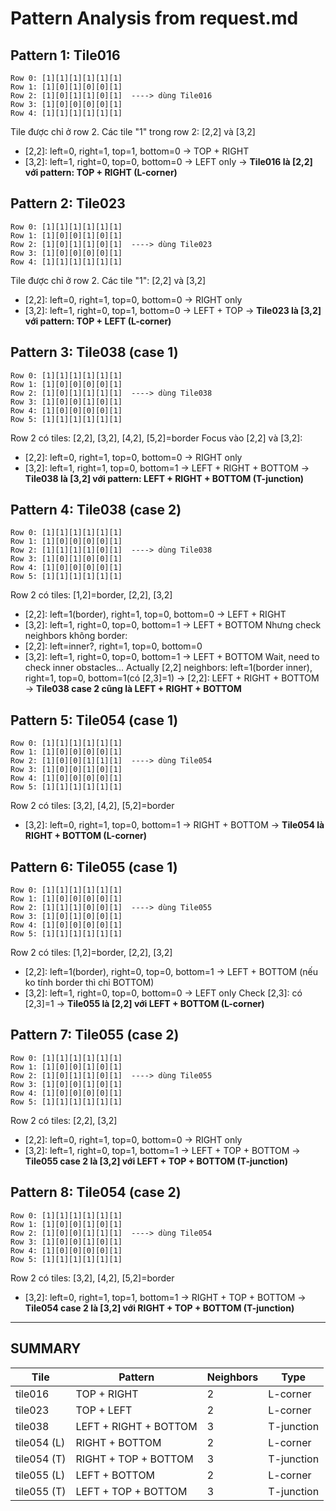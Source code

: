 # Pattern Analysis from request.md

## Pattern 1: Tile016
```
Row 0: [1][1][1][1][1][1]
Row 1: [1][0][1][0][0][1]
Row 2: [1][0][1][1][0][1]  ----> dùng Tile016
Row 3: [1][0][0][0][0][1]
Row 4: [1][1][1][1][1][1]
```
Tile được chỉ ở row 2. Các tile "1" trong row 2: [2,2] và [3,2]
- [2,2]: left=0, right=1, top=1, bottom=0 → TOP + RIGHT
- [3,2]: left=1, right=0, top=0, bottom=0 → LEFT only
→ **Tile016 là [2,2] với pattern: TOP + RIGHT (L-corner)**

## Pattern 2: Tile023
```
Row 0: [1][1][1][1][1][1]
Row 1: [1][0][0][1][0][1]
Row 2: [1][0][1][1][0][1]  ----> dùng Tile023
Row 3: [1][0][0][0][0][1]
Row 4: [1][1][1][1][1][1]
```
Tile được chỉ ở row 2. Các tile "1": [2,2] và [3,2]
- [2,2]: left=0, right=1, top=0, bottom=0 → RIGHT only
- [3,2]: left=1, right=0, top=1, bottom=0 → LEFT + TOP
→ **Tile023 là [3,2] với pattern: TOP + LEFT (L-corner)**

## Pattern 3: Tile038 (case 1)
```
Row 0: [1][1][1][1][1][1]
Row 1: [1][0][0][0][0][1]
Row 2: [1][0][1][1][1][1]  ----> dùng Tile038
Row 3: [1][0][0][1][0][1]
Row 4: [1][0][0][0][0][1]
Row 5: [1][1][1][1][1][1]
```
Row 2 có tiles: [2,2], [3,2], [4,2], [5,2]=border
Focus vào [2,2] và [3,2]:
- [2,2]: left=0, right=1, top=0, bottom=0 → RIGHT only
- [3,2]: left=1, right=1, top=0, bottom=1 → LEFT + RIGHT + BOTTOM
→ **Tile038 là [3,2] với pattern: LEFT + RIGHT + BOTTOM (T-junction)**

## Pattern 4: Tile038 (case 2)
```
Row 0: [1][1][1][1][1][1]
Row 1: [1][0][0][0][0][1]
Row 2: [1][1][1][1][0][1]  ----> dùng Tile038
Row 3: [1][0][1][0][0][1]
Row 4: [1][0][0][0][0][1]
Row 5: [1][1][1][1][1][1]
```
Row 2 có tiles: [1,2]=border, [2,2], [3,2]
- [2,2]: left=1(border), right=1, top=0, bottom=0 → LEFT + RIGHT
- [3,2]: left=1, right=0, top=0, bottom=1 → LEFT + BOTTOM
Nhưng check neighbors không border:
- [2,2]: left=inner?, right=1, top=0, bottom=0
- [3,2]: left=1, right=0, top=0, bottom=1 → LEFT + BOTTOM
Wait, need to check inner obstacles...
Actually [2,2] neighbors: left=1(border inner), right=1, top=0, bottom=1(có [2,3]=1)
→ [2,2]: LEFT + RIGHT + BOTTOM
→ **Tile038 case 2 cũng là LEFT + RIGHT + BOTTOM**

## Pattern 5: Tile054 (case 1)
```
Row 0: [1][1][1][1][1][1]
Row 1: [1][0][0][0][0][1]
Row 2: [1][0][0][1][1][1]  ----> dùng Tile054
Row 3: [1][0][0][1][0][1]
Row 4: [1][0][0][0][0][1]
Row 5: [1][1][1][1][1][1]
```
Row 2 có tiles: [3,2], [4,2], [5,2]=border
- [3,2]: left=0, right=1, top=0, bottom=1 → RIGHT + BOTTOM
→ **Tile054 là RIGHT + BOTTOM (L-corner)**

## Pattern 6: Tile055 (case 1)
```
Row 0: [1][1][1][1][1][1]
Row 1: [1][0][0][0][0][1]
Row 2: [1][1][1][0][0][1]  ----> dùng Tile055
Row 3: [1][0][1][0][0][1]
Row 4: [1][0][0][0][0][1]
Row 5: [1][1][1][1][1][1]
```
Row 2 có tiles: [1,2]=border, [2,2], [3,2]
- [2,2]: left=1(border), right=0, top=0, bottom=1 → LEFT + BOTTOM (nếu ko tính border thì chỉ BOTTOM)
- [3,2]: left=1, right=0, top=0, bottom=0 → LEFT only
Check [2,3]: có [2,3]=1
→ **Tile055 là [2,2] với LEFT + BOTTOM (L-corner)**

## Pattern 7: Tile055 (case 2)
```
Row 0: [1][1][1][1][1][1]
Row 1: [1][0][0][1][0][1]
Row 2: [1][0][1][1][0][1]  ----> dùng Tile055
Row 3: [1][0][0][1][0][1]
Row 4: [1][0][0][0][0][1]
Row 5: [1][1][1][1][1][1]
```
Row 2 có tiles: [2,2], [3,2]
- [2,2]: left=0, right=1, top=0, bottom=0 → RIGHT only
- [3,2]: left=1, right=0, top=1, bottom=1 → LEFT + TOP + BOTTOM
→ **Tile055 case 2 là [3,2] với LEFT + TOP + BOTTOM (T-junction)**

## Pattern 8: Tile054 (case 2)
```
Row 0: [1][1][1][1][1][1]
Row 1: [1][0][0][1][0][1]
Row 2: [1][0][0][1][1][1]  ----> dùng Tile054
Row 3: [1][0][0][1][0][1]
Row 4: [1][0][0][0][0][1]
Row 5: [1][1][1][1][1][1]
```
Row 2 có tiles: [3,2], [4,2], [5,2]=border
- [3,2]: left=0, right=1, top=1, bottom=1 → RIGHT + TOP + BOTTOM
→ **Tile054 case 2 là [3,2] với RIGHT + TOP + BOTTOM (T-junction)**

---

## SUMMARY

| Tile | Pattern | Neighbors | Type |
|------|---------|-----------|------|
| tile016 | TOP + RIGHT | 2 | L-corner |
| tile023 | TOP + LEFT | 2 | L-corner |
| tile038 | LEFT + RIGHT + BOTTOM | 3 | T-junction |
| tile054 (L) | RIGHT + BOTTOM | 2 | L-corner |
| tile054 (T) | RIGHT + TOP + BOTTOM | 3 | T-junction |
| tile055 (L) | LEFT + BOTTOM | 2 | L-corner |
| tile055 (T) | LEFT + TOP + BOTTOM | 3 | T-junction |
